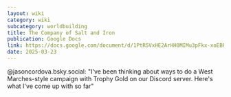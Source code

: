 ```yaml
---
layout: wiki
category: wiki
subcategory: worldbuilding
title: The Company of Salt and Iron
publication: Google Docs
link: https://docs.google.com/document/d/1PtR5VxHE2ArHH0MIMu3pFkx-xoEBPn-ERN4effQrykQ/edit
date: 2025-03-23
---
```


@jasoncordova.bsky.social‬: "I've been thinking about ways to do a West Marches-style campaign with Trophy Gold on our Discord server. Here's what I've come up with so far"
